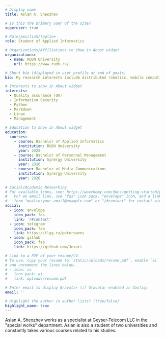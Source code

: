 ```yaml
---
# Display name
title: Aslan A. Sheozhev

# Is this the primary user of the site?
superuser: true

# Role/position/tagline
role: Student of Applied Informatics

# Organizations/Affiliations to show in About widget
organizations:
  - name: RUDN University
    url: https://www.rudn.ru/

# Short bio (displayed in user profile at end of posts)
bio: My research interests include distributed robotics, mobile computing and programmable matter.

# Interests to show in About widget
interests:
  - Quality assurance (QA)
  - Information Security
  - Python 
  - Markdown
  - Linux
  - Management
  
# Education to show in About widget
education:
  courses:
    - course: Bachelor of Applied Informatics
      institution: RUDN University
      year: 2025
    - course: Bachelor of Personnel Management
      institution: Synergy University
      year: 2026
    - course: Bachelor of Media Communications
      institution: Synergy University
      year: 2026
 
# Social/Academic Networking
# For available icons, see: https://wowchemy.com/docs/getting-started/page-builder/#icons
#   For an email link, use "fas" icon pack, "envelope" icon, and a link in the
#   form "mailto:your-email@example.com" or "/#contact" for contact widget.
social:
  - icon: envelope
    icon_pack: fas
    link: '/#contact'
  - icon: telegram
    icon_pack: fab
    link: https://tlgg.ru/peterowens
  - icon: github
    icon_pack: fab
    link: https://github.com/Jexari

# Link to a PDF of your resume/CV.
# To use: copy your resume to `static/uploads/resume.pdf`, enable `ai` icons in `params.toml`,
# and uncomment the lines below.
# - icon: cv
#   icon_pack: ai
#   link: uploads/resume.pdf

# Enter email to display Gravatar (if Gravatar enabled in Config)
email: ''

# Highlight the author in author lists? (true/false)
highlight_name: true
---
```


Aslan A. Sheozhev works as a specialist at Geyser-Telecom LLC in the "special works" department. Aslan is also a student of two universities and constantly takes various courses related to his studies.

